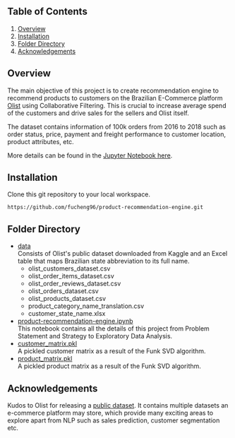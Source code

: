 ## Table of Contents

1. [Overview](#Overview)
2. [Installation](#Installation)
3. [Folder Directory](#Folder-Directory)
4. [Acknowledgements](#Acknowledgements)

## Overview

The main objective of this project is to create recommendation engine to recommend products to customers on the Brazilian E-Commerce platform [Olist](https://olist.com/pt-br/) using Collaborative Filtering. This is crucial to increase average spend of the customers and drive sales for the sellers and Olist itself.

The dataset contains information of 100k orders from 2016 to 2018 such as order status, price, payment and freight performance to customer location, product attributes, etc.

More details can be found in the [Jupyter Notebook here](https://github.com/fucheng96/product-recommendation-engine/blob/main/product-recommendation-engine.ipynb).

## Installation

Clone this git repository to your local workspace.

`https://github.com/fucheng96/product-recommendation-engine.git`

## Folder Directory

- [data](https://github.com/fucheng96/product-recommendation-engine/tree/main/data)<br>
  Consists of Olist's public dataset downloaded from Kaggle and an Excel table that maps Brazilian state abbreviation to its full name. 
   - olist_customers_dataset.csv
   - olist_order_items_dataset.csv
   - olist_order_reviews_dataset.csv
   - olist_orders_dataset.csv
   - olist_products_dataset.csv
   - product_category_name_translation.csv
   - customer_state_name.xlsx
- [product-recommendation-engine.ipynb](https://github.com/fucheng96/product-recommendation-engine/blob/main/product-recommendation-engine.ipynb)<br>
  This notebook contains all the details of this project from Problem Statement and Strategy to Exploratory Data Analysis. 
- [customer_matrix.pkl](https://github.com/fucheng96/product-recommendation-engine/blob/main/customer_matrix.pkl)<br>
  A pickled customer matrix as a result of the Funk SVD algorithm.
- [product_matrix.pkl](https://github.com/fucheng96/product-recommendation-engine/blob/main/product_matrix.pkl)<br>
  A pickled product matrix as a result of the Funk SVD algorithm.

## Acknowledgements

Kudos to Olist for releasing a [public dataset](https://www.kaggle.com/olistbr/brazilian-ecommerce). It contains multiple datasets an e-commerce platform may store, which provide many exciting areas to explore apart from NLP such as sales prediction, customer segmentation etc.
